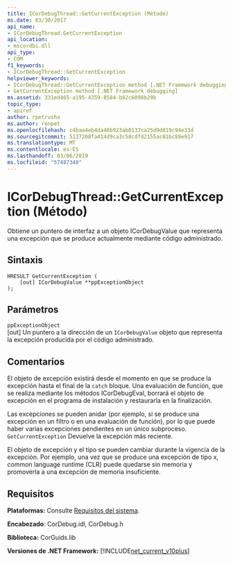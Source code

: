 ```yaml
---
title: ICorDebugThread::GetCurrentException (Método)
ms.date: 03/30/2017
api_name:
- ICorDebugThread.GetCurrentException
api_location:
- mscordbi.dll
api_type:
- COM
f1_keywords:
- ICorDebugThread::GetCurrentException
helpviewer_keywords:
- ICorDebugThread::GetCurrentException method [.NET Framework debugging]
- GetCurrentException method [.NET Framework debugging]
ms.assetid: 331ed465-a195-4359-8584-b82c6098b29b
topic_type:
- apiref
author: rpetrusha
ms.author: ronpet
ms.openlocfilehash: c4baa4eb4da48b923ab0137ca25d9d819c94e33d
ms.sourcegitcommit: 5137208fa414d9ca3c58cdfd2155ac81bc89e917
ms.translationtype: MT
ms.contentlocale: es-ES
ms.lasthandoff: 03/06/2019
ms.locfileid: "57487348"
---
```

# <a name="icordebugthreadgetcurrentexception-method"></a>ICorDebugThread::GetCurrentException (Método)
Obtiene un puntero de interfaz a un objeto ICorDebugValue que representa una excepción que se produce actualmente mediante código administrado.  
  
## <a name="syntax"></a>Sintaxis  
  
```  
HRESULT GetCurrentException (  
    [out] ICorDebugValue **ppExceptionObject  
);  
```  
  
## <a name="parameters"></a>Parámetros  
 `ppExceptionObject`  
 [out] Un puntero a la dirección de un `ICorDebugValue` objeto que representa la excepción producida por el código administrado.  
  
## <a name="remarks"></a>Comentarios  
 El objeto de excepción existirá desde el momento en que se produce la excepción hasta el final de la `catch` bloque. Una evaluación de función, que se realiza mediante los métodos ICorDebugEval, borrará el objeto de excepción en el programa de instalación y restaurarla en la finalización.  
  
 Las excepciones se pueden anidar (por ejemplo, si se produce una excepción en un filtro o en una evaluación de función), por lo que puede haber varias excepciones pendientes en un único subproceso. `GetCurrentException` Devuelve la excepción más reciente.  
  
 El objeto de excepción y el tipo se pueden cambiar durante la vigencia de la excepción. Por ejemplo, una vez que se produce una excepción de tipo x, common language runtime (CLR) puede quedarse sin memoria y promoverla a una excepción de memoria insuficiente.  
  
## <a name="requirements"></a>Requisitos  
 **Plataformas:** Consulte [Requisitos del sistema](../../../../docs/framework/get-started/system-requirements.md).  
  
 **Encabezado**: CorDebug.idl, CorDebug.h  
  
 **Biblioteca:** CorGuids.lib  
  
 **Versiones de .NET Framework:** [!INCLUDE[net_current_v10plus](../../../../includes/net-current-v10plus-md.md)]
